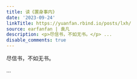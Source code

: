 ```yaml
---
title: 读《置身事内》
date: '2023-09-24'
linkTitle: https://yuanfan.rbind.io/posts/lxh/
source: earfanfan | 袁凡
description: <p>尽信书，不如无书。</p> ...
disable_comments: true
---
```

<p>尽信书，不如无书。</p> ...